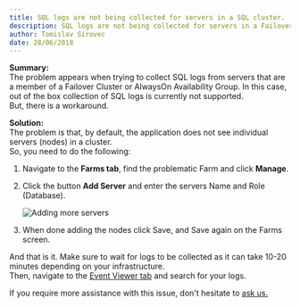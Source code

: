 ```yaml
---
title: SQL logs are not being collected for servers in a SQL cluster.
description: SQL logs are not being collected for servers in a Failover Cluster or AlwaysOn Availability Group.
author: Tomislav Sirovec
date: 28/06/2018
---
```


__Summary:__  
The problem appears when trying to collect SQL logs from servers that are a member of a Failover Cluster or AlwaysOn Availability Group. In this case, out of the box collection of SQL logs is currently not supported.  
But, there is a workaround. 

__Solution:__  
The problem is that, by default, the application does not see individual servers (nodes) in a cluster.  
So, you need to do the following: 
1. Navigate to the __Farms tab__, find the problematic Farm and click __Manage__.
1. Click the button __Add Server__ and enter the servers Name and Role (Database).

   ![Adding more servers](#img/addingServersToFarm.png)

1. When done adding the nodes click Save, and Save again on the Farms screen.

And that is it. Make sure to wait for logs to be collected as it can take 10-20 minutes depending on your infrastructure.  
Then, navigate to the [Event Viewer tab](#internal/get-to-know-insights/event-viewer) and search for your logs. 


If you require more assistance with this issue, don't hesitate to [ask us.](https://www.syskit.com/company/contact-us/)